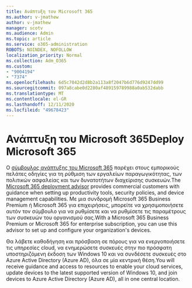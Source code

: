 ```yaml
---
title: Ανάπτυξη του Microsoft 365
ms.author: v-jmathew
author: v-jmathew
manager: scotv
ms.audience: Admin
ms.topic: article
ms.service: o365-administration
ROBOTS: NOINDEX, NOFOLLOW
localization_priority: Normal
ms.collection: Adm_O365
ms.custom:
- "9004194"
- "7374"
ms.openlocfilehash: 6d5c7042d2d8b2a113a8f2047b6d776d9247dd99
ms.sourcegitcommit: 097a8cabe0d2280af489159789988a0ab532dabb
ms.translationtype: MT
ms.contentlocale: el-GR
ms.lasthandoff: 12/11/2020
ms.locfileid: "49678423"
---
```

# <a name="deploy-microsoft-365"></a><span data-ttu-id="c846b-102">Ανάπτυξη του Microsoft 365</span><span class="sxs-lookup"><span data-stu-id="c846b-102">Deploy Microsoft 365</span></span>

<span data-ttu-id="c846b-103">Ο [σύμβουλος ανάπτυξης του Microsoft 365](https://go.microsoft.com/fwlink/?linkid=2072646) παρέχει στους εμπορικούς πελάτες οδηγίες για τη ρύθμιση των εργαλείων παραγωγικότητας, των πολιτικών ασφαλείας και των δυνατοτήτων διαχείρισης συσκευών.</span><span class="sxs-lookup"><span data-stu-id="c846b-103">The [Microsoft 365 deployment advisor](https://go.microsoft.com/fwlink/?linkid=2072646) provides commercial customers with guidance when setting up productivity tools, security policies, and device management capabilities.</span></span> <span data-ttu-id="c846b-104">Με μια συνδρομή Microsoft 365 Business Premium ή Microsoft 365 για επιχειρήσεις, μπορείτε να χρησιμοποιήσετε αυτόν τον σύμβουλο για να ρυθμίσετε και να ρυθμίσετε τις παραμέτρους των συσκευών του οργανισμού σας.</span><span class="sxs-lookup"><span data-stu-id="c846b-104">With a Microsoft 365 Business Premium or Microsoft 365 for enterprise subscription, you can use this advisor to set up and configure your organization's devices.</span></span>

<span data-ttu-id="c846b-105">Θα λάβετε καθοδήγηση και πρόσβαση σε πόρους για να ενεργοποιήσετε τις υπηρεσίες cloud, να ενημερώσετε συσκευές στην πιο πρόσφατη υποστηριζόμενη έκδοση των Windows 10 και να συνδέσετε συσκευές στο Azure Active Directory (Azure AD), όλα σε μία κεντρική θέση.</span><span class="sxs-lookup"><span data-stu-id="c846b-105">You will receive guidance and access to resources to enable your cloud services, update devices to the latest supported version of Windows 10, and join devices to Azure Active Directory (Azure AD), all in one central location.</span></span>
